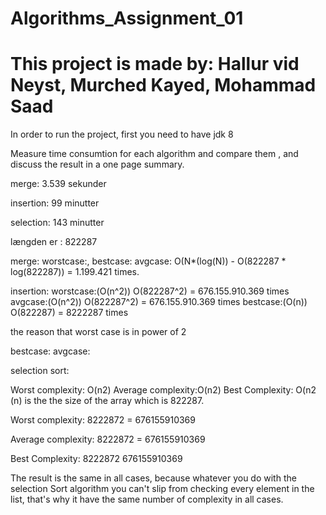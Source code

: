 # Algorithms_Assignment_01

<h1>This project is made by: Hallur vid Neyst, Murched Kayed, Mohammad Saad</h1>

<p>In order to run the project, first you need to have jdk 8</p>

Measure time consumtion for each algorithm and compare them , and discuss the result in a one page summary.

merge: 3.539 sekunder

insertion: 99 minutter

selection: 143 minutter

længden er : 822287

merge:
	worstcase:, bestcase: avgcase:
O(N*(log(N)) - O(822287 * log(822287)) = 1.199.421 times.
	

insertion:
	worstcase:(O(n^2)) O(822287^2) = 676.155.910.369 times
avgcase:(O(n^2)) O(822287^2) = 676.155.910.369 times
bestcase:(O(n)) O(822287) = 8222287 times

the reason that worst case is in power of 2

 bestcase: avgcase:

selection sort:

Worst complexity: O(n2)
Average complexity:O(n2)
Best Complexity: O(n2
 (n) is the the size of the array which is 822287.

Worst complexity: 8222872 = 676155910369

Average complexity: 8222872 = 676155910369

Best Complexity: 8222872 676155910369

The result is the same in all cases, because  whatever you do with the selection Sort algorithm you can't slip from checking every element in the list, that's why it have the same number of complexity in all cases.
